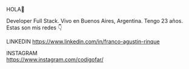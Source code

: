 HOLA👋

Developer Full Stack.
Vivo en Buenos Aires, Argentina.
Tengo 23 años.
Estas son mis redes 👇

LINKEDIN 
https://www.linkedin.com/in/franco-agustin-rinque

INSTAGRAM  
https://www.instagram.com/codigofar/
